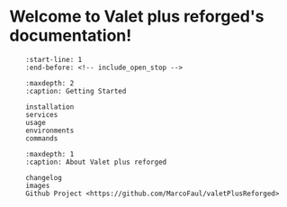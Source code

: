 Welcome to Valet plus reforged's documentation!
=============================================

``` include:: ../README.md
    :start-line: 1
    :end-before: <!-- include_open_stop -->
```

``` toctree::
    :maxdepth: 2
    :caption: Getting Started

    installation
    services
    usage
    environments
    commands
```

``` toctree::
    :maxdepth: 1
    :caption: About Valet plus reforged

    changelog
    images
    Github Project <https://github.com/MarcoFaul/valetPlusReforged>
```
